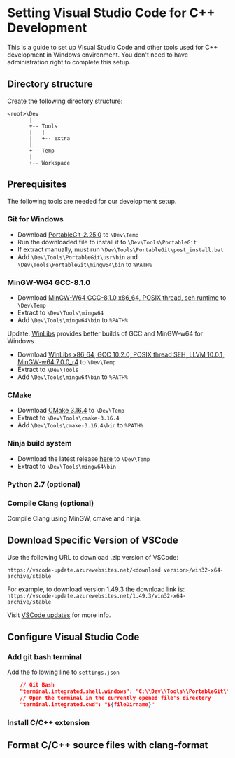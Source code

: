 # Setting Visual Studio Code for C++ Development

This is a guide to set up Visual Studio Code and other tools used for C++ development in Windows environment.
You don't need to have administration right to complete this setup.

## Directory structure
Create the following directory structure:
```
<root>\Dev
       |
       +-- Tools
       |   |
       |   +-- extra
       |
       +-- Temp
       |
       +-- Workspace
```

## Prerequisites
The following tools are needed for our development setup.

### Git for Windows
- Download [PortableGit-2.25.0](https://github.com/git-for-windows/git/releases/download/v2.25.0.windows.1/PortableGit-2.25.0-64-bit.7z.exe) to `\Dev\Temp`
- Run the downloaded file to install it to `\Dev\Tools\PortableGit`
- If extract manually, must run `\Dev\Tools\PortableGit\post_install.bat`
- Add `\Dev\Tools\PortableGit\usr\bin` and `\Dev\Tools\PortableGit\mingw64\bin` to `%PATH%`

### MinGW-W64 GCC-8.1.0
- Download [MinGW-W64 GCC-8.1.0 x86_64, POSIX thread, seh runtime](https://sourceforge.net/projects/mingw-w64/files/Toolchains%20targetting%20Win64/Personal%20Builds/mingw-builds/8.1.0/threads-posix/seh/x86_64-8.1.0-release-posix-seh-rt_v6-rev0.7z/download) to `\Dev\Temp`
- Extract to `\Dev\Tools\mingw64`
- Add `\Dev\Tools\mingw64\bin` to `%PATH%`

Update:
[WinLibs](http://winlibs.com/) provides better builds of GCC and MinGW-w64 for Windows
- Download [WinLibs x86_64, GCC 10.2.0, POSIX thread SEH, LLVM 10.0.1, MinGW-w64 7.0.0_r4](https://github.com/brechtsanders/winlibs_mingw/releases/download/10.2.0-7.0.0-r4/winlibs-x86_64-posix-seh-gcc-10.2.0-llvm-10.0.1-mingw-w64-7.0.0-r4.7z) to `\Dev\Temp`
- Extract to `\Dev\Tools`
- Add `\Dev\Tools\mingw64\bin` to `%PATH%`

### CMake
- Download [CMake 3.16.4](https://github.com/Kitware/CMake/releases/download/v3.16.4/cmake-3.16.4-win64-x64.zip) to `\Dev\Temp`
- Extract to `\Dev\Tools\cmake-3.16.4`
- Add `\Dev\Tools\cmake-3.16.4\bin` to `%PATH%`

### Ninja build system
- Download the latest release [here](https://github.com/ninja-build/ninja/releases) to `\Dev\Temp`
- Extract to `\Dev\Tools\mingw64\bin`

### Python 2.7 (optional)

### Compile Clang (optional)
Compile Clang using MinGW, cmake and ninja.

## Download Specific Version of VSCode

Use the following URL to download .zip version of VSCode:
```
https://vscode-update.azurewebsites.net/<download version>/win32-x64-archive/stable
```

For example, to download version 1.49.3 the download link is: `https://vscode-update.azurewebsites.net/1.49.3/win32-x64-archive/stable`

Visit [VSCode updates](https://code.visualstudio.com/updates) for more info.

## Configure Visual Studio Code
### Add git bash terminal
Add the following line to `settings.json`
```json
    // Git Bash
    "terminal.integrated.shell.windows": "C:\\Dev\\Tools\\PortableGit\\bin\\bash.exe",
    // Open the terminal in the currently opened file's directory
    "terminal.integrated.cwd": "${fileDirname}"
```

### Install C/C++ extension

## Format C/C++ source files with clang-format

